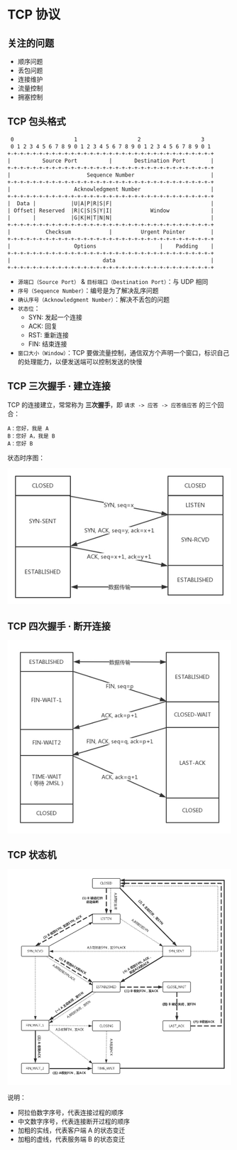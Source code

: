 # TCP 协议

## 关注的问题

* 顺序问题
* 丢包问题
* 连接维护
* 流量控制
* 拥塞控制

## TCP 包头格式

```plain
 0                   1                   2                   3
 0 1 2 3 4 5 6 7 8 9 0 1 2 3 4 5 6 7 8 9 0 1 2 3 4 5 6 7 8 9 0 1
+-+-+-+-+-+-+-+-+-+-+-+-+-+-+-+-+-+-+-+-+-+-+-+-+-+-+-+-+-+-+-+-+
|          Source Port          |       Destination Port        |
+-+-+-+-+-+-+-+-+-+-+-+-+-+-+-+-+-+-+-+-+-+-+-+-+-+-+-+-+-+-+-+-+
|                        Sequence Number                        |
+-+-+-+-+-+-+-+-+-+-+-+-+-+-+-+-+-+-+-+-+-+-+-+-+-+-+-+-+-+-+-+-+
|                    Acknowledgment Number                      |
+-+-+-+-+-+-+-+-+-+-+-+-+-+-+-+-+-+-+-+-+-+-+-+-+-+-+-+-+-+-+-+-+
|  Data |           |U|A|P|R|S|F|                               |
| Offset| Reserved  |R|C|S|S|Y|I|            Window             |
|       |           |G|K|H|T|N|N|                               |
+-+-+-+-+-+-+-+-+-+-+-+-+-+-+-+-+-+-+-+-+-+-+-+-+-+-+-+-+-+-+-+-+
|           Checksum            |         Urgent Pointer        |
+-+-+-+-+-+-+-+-+-+-+-+-+-+-+-+-+-+-+-+-+-+-+-+-+-+-+-+-+-+-+-+-+
|                    Options                    |    Padding    |
+-+-+-+-+-+-+-+-+-+-+-+-+-+-+-+-+-+-+-+-+-+-+-+-+-+-+-+-+-+-+-+-+
|                             data                              |
+-+-+-+-+-+-+-+-+-+-+-+-+-+-+-+-+-+-+-+-+-+-+-+-+-+-+-+-+-+-+-+-+
```

* `源端口（Source Port）` & `目标端口（Destination Port）`：与 UDP 相同
* `序号（Sequence Number）`：编号是为了解决乱序问题
* `确认序号（Acknowledgment Number）`：解决不丢包的问题
* `状态位`：
  * SYN: 发起一个连接
  * ACK: 回复
  * RST: 重新连接
  * FIN: 结束连接
* `窗口大小（Window）`：TCP 要做流量控制，通信双方个声明一个窗口，标识自己的处理能力，以便发送端可以控制发送的快慢

## TCP 三次握手 · 建立连接

TCP 的连接建立，常常称为 **三次握手**，即 `请求 -> 应答 -> 应答值应答` 的三个回合：

```plain
A：您好，我是 A
B：您好 A，我是 B
A：您好 B
```

状态时序图：

![TCP 三次握手](.images/tcp-3way-handshake.png)

## TCP 四次握手 · 断开连接

![TCP 三次握手](.images/tcp-4way-handshake.png)

## TCP 状态机

![TCP 状态机](.images/tcp-state-machine.png)

说明：

* 阿拉伯数字序号，代表连接过程的顺序
* 中文数字序号，代表连接断开过程的顺序
* 加粗的实线，代表客户端 A 的状态变迁
* 加粗的虚线，代表服务端 B 的状态变迁
